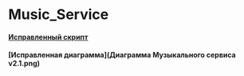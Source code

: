 # Music_Service
#### [Исправленный скрипт](Script-edited.sql)
#### [Исправленная диаграмма](Диаграмма Музыкального сервиса v2.1.png)